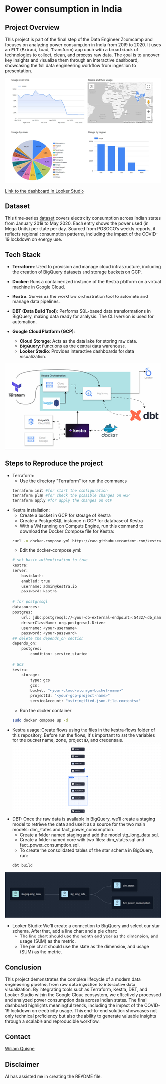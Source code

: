 # Power consumption in India
## Project Overview
This project is part of the final step of the Data Engineer Zoomcamp and focuses on analyzing power consumption in India from 2019 to 2020. It uses an ELT (Extract, Load, Transform) approach with a broad stack of technologies to collect, clean, and process raw data. The goal is to uncover key insights and visualize them through an interactive dashboard, showcasing the full data engineering workflow from ingestion to presentation.

![Alt text](./images/dashaboard.jpg)

[Link to the dashboard in Looker Studio](https://lookerstudio.google.com/s/lks-IiY1zhU)
## Dataset
This time-series [dataset](https://www.kaggle.com/datasets/twinkle0705/state-wise-power-consumption-in-india/data) covers electricity consumption across Indian states from January 2019 to May 2020. Each entry shows the power used (in Mega Units) per state per day. Sourced from POSOCO’s weekly reports, it reflects regional consumption patterns, including the impact of the COVID-19 lockdown on energy use.
## Tech Stack

- **Terraform**: Used to provision and manage cloud infrastructure, including the creation of BigQuery datasets and storage buckets on GCP.

- **Docker**: Runs a containerized instance of the Kestra platform on a virtual machine in Google Cloud.

- **Kestra**: Serves as the workflow orchestration tool to automate and manage data pipelines.

- **DBT (Data Build Tool)**: Performs SQL-based data transformations in BigQuery, making data ready for analysis. The CLI version is used for automation.

- **Google Cloud Platform (GCP)**:
  - **Cloud Storage**: Acts as the data lake for storing raw data.
  - **BigQuery**: Functions as the central data warehouse.
  - **Looker Studio**: Provides interactive dashboards for data visualization.

![Alt text](./images/architecture.gif)

## Steps to Reproduce the project
- Terraform:
    - Use the directory "Terraform" for run the commands
    ```bash
    terraform init #for start the configuration
    terraform plan #for check the possible changes on GCP
    terraform apply #for apply the changes on GCP
    ```
- Kestra installation:
    - Create a bucket in GCP for storage of Kestra
    - Create a PostgreSQL instance in GCP for database of Kestra
    - With a VM running on Compute Engine, run this command to download the Docker Compose file for Kestra:
    ``` bash
    curl -o docker-compose.yml https://raw.githubusercontent.com/kestra-io/kestra/develop/docker-compose.yml
    ```
    - Edit the docker-compose.yml:
    ```bash
    # set basic authentication to true
    kestra:
    server:
        basicAuth:
        enabled: true
        username: admin@kestra.io
        password: kestra

    # for postgresql
    datasources:
    postgres:
        url: jdbc:postgresql://<your-db-external-endpoint>:5432/<db_name>
        driverClassName: org.postgresql.Driver
        username: <your-username>
        password: <your-password>
    ## delete the depends_on section
    depends_on:
        postgres:
            condition: service_started

    # GCS
    kestra:
        storage:
            type: gcs
            gcs:
            bucket: "<your-cloud-storage-bucket-name>"
            projectId: "<your-gcp-project-name>"
            serviceAccount: "<stringified-json-file-contents>"
    ```
    - Run the docker container
    ```bash
    sudo docker compose up -d
    ```
- Kestra usage: Create flows using the files in the kestra-flows folder of this repository. Before run the flows, it's important to set the variables for the bucket name, zone, project ID, and credentials.
![Alt text](./images/topology_kestra.png)
- DBT: Once the raw data is available in BigQuery, we’ll create a staging model to retrieve the data and use it as a source for the two main models: dim_states and fact_power_consumption.
    - Create a folder named staging and add the model stg_long_data.sql.
    - Create a folder named core with two files: dim_states.sql and fact_power_consumption.sql.
    - To create the consolidated tables of the star schema in BigQuery, run:
    ```bash
    dbt build
    ```
![Alt text](./images/topology_dbt.jpg)
- Looker Studio: We'll create a connection to BigQuery and select our star schema. After that, add a line chart and a pie chart:
    - The line chart should use the month and year as the dimension, and usage (SUM) as the metric.
    - The pie chart should use the state as the dimension, and usage (SUM) as the metric.
## Conclusion
This project demonstrates the complete lifecycle of a modern data engineering pipeline, from raw data ingestion to interactive data visualization. By integrating tools such as Terraform, Kestra, DBT, and Looker Studio within the Google Cloud ecosystem, we effectively processed and analyzed power consumption data across Indian states. The final dashboard highlights meaningful trends, including the impact of the COVID-19 lockdown on electricity usage. This end-to-end solution showcases not only technical proficiency but also the ability to generate valuable insights through a scalable and reproducible workflow.
## Contact 
[Wiliam Quispe](https://www.linkedin.com/in/wiliamquispe)

## Disclaimer
AI has assisted me in creating the README file.
